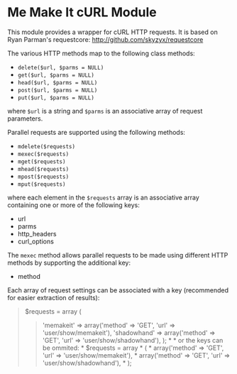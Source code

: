 Me Make It cURL Module
======================

This module provides a wrapper for cURL HTTP requests.  It is based on Ryan Parman's requestcore: <http://github.com/skyzyx/requestcore>

The various HTTP methods map to the following class methods:

* `delete($url, $parms = NULL)`
* `get($url, $parms = NULL)`
* `head($url, $parms = NULL)`
* `post($url, $parms = NULL)`
* `put($url, $parms = NULL)`

where `$url` is a string and `$parms` is an associative array of request parameters.

Parallel requests are supported using the following methods:

* `mdelete($requests)`
* `mexec($requests)`
* `mget($requests)`
* `mhead($requests)`
* `mpost($requests)`
* `mput($requests)`

where each element in the `$requests` array is an associative array containing one or more of the following keys:

* url
* parms
* http_headers
* curl_options

The `mexec` method allows parallel requests to be made using different HTTP methods by supporting the additional key:

* method

Each array of request settings can be associated with a key (recommended for easier extraction of results):
 > $requests = array
 > (
 >> 'memakeit' => array('method' => 'GET', 'url' => 'user/show/memakeit'),
 >> 'shadowhand' => array('method' => 'GET', 'url' => 'user/show/shadowhand'),
 > );
	 *
	 * or the keys can be ommited:
	 *		$requests = array
	 *		(
	 *			array('method' => 'GET', 'url' => 'user/show/memakeit'),
	 *			array('method' => 'GET', 'url' => 'user/show/shadowhand'),
	 *		);

